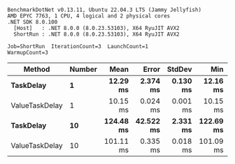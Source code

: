 ```

BenchmarkDotNet v0.13.11, Ubuntu 22.04.3 LTS (Jammy Jellyfish)
AMD EPYC 7763, 1 CPU, 4 logical and 2 physical cores
.NET SDK 8.0.100
  [Host]   : .NET 8.0.0 (8.0.23.53103), X64 RyuJIT AVX2
  ShortRun : .NET 8.0.0 (8.0.23.53103), X64 RyuJIT AVX2

Job=ShortRun  IterationCount=3  LaunchCount=1  
WarmupCount=3  

```
| Method         | Number | Mean      | Error     | StdDev   | Min       | Max       | Allocated |
|--------------- |------- |----------:|----------:|---------:|----------:|----------:|----------:|
| **TaskDelay**      | **1**      |  **12.29 ms** |  **2.374 ms** | **0.130 ms** |  **12.16 ms** |  **12.42 ms** |     **352 B** |
| ValueTaskDelay | 1      |  10.15 ms |  0.024 ms | 0.001 ms |  10.15 ms |  10.15 ms |     192 B |
| **TaskDelay**      | **10**     | **124.48 ms** | **42.522 ms** | **2.331 ms** | **122.69 ms** | **127.12 ms** |    **2053 B** |
| ValueTaskDelay | 10     | 101.11 ms |  0.335 ms | 0.018 ms | 101.09 ms | 101.13 ms |     381 B |
